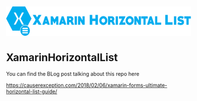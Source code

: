 <p align="center"><img src="logo/horizontalversions.png" alt="XamarinHorizontalList" height="80px"></p>

# XamarinHorizontalList

You can find the BLog post talking about this repo here 

https://causerexception.com/2018/02/06/xamarin-forms-ultimate-horizontal-list-guide/
